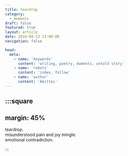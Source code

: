 ```yaml
---
title: teardrop
category:
  - moments
draft: false
featured: true
layout: article
date: 2018-08-13 23:00:00
navigation: false

head:
  meta:
    - name: 'keywords'
      content: 'writing, poetry, moments, untold story'
    - name: 'robots'
      content: 'index, follow'
    - name: 'author'
      content: 'Amittai'
---
```


:::square
---
margin: 45%
---

teardrop.  
misunderstood pain and joy mingle.  
emotional contradiction.

:::
